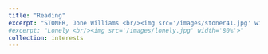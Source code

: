 ```yaml
---
title: "Reading"
excerpt: "STONER, Jone Williams <br/><img src='/images/stoner41.jpg' width=60%'>"
#excerpt: "Lonely <br/><img src='/images/lonely.jpg' width='80%'>"
collection: interests
---
```

 